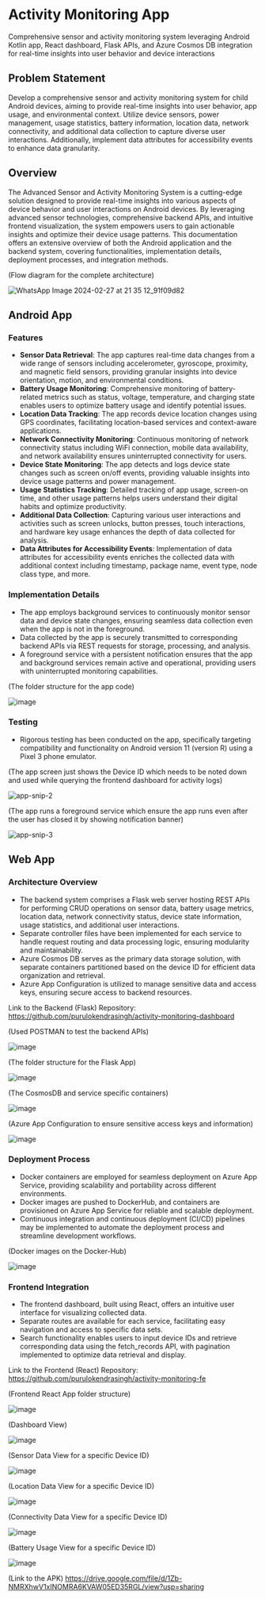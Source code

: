 # Activity Monitoring App
Comprehensive sensor and activity monitoring system leveraging Android Kotlin app, React dashboard, Flask APIs, and Azure Cosmos DB integration for real-time insights into user behavior and device interactions

## Problem Statement

Develop a comprehensive sensor and activity monitoring system for child Android devices, aiming to provide real-time insights into user behavior, app usage, and environmental context. Utilize device sensors, power management, usage statistics, battery information, location data, network connectivity, and additional data collection to capture diverse user interactions. Additionally, implement data attributes for accessibility events to enhance data granularity.

## Overview
The Advanced Sensor and Activity Monitoring System is a cutting-edge solution designed to provide real-time insights into various aspects of device behavior and user interactions on Android devices. By leveraging advanced sensor technologies, comprehensive backend APIs, and intuitive frontend visualization, the system empowers users to gain actionable insights and optimize their device usage patterns. This documentation offers an extensive overview of both the Android application and the backend system, covering functionalities, implementation details, deployment processes, and integration methods.

(Flow diagram for the complete architecture)

![WhatsApp Image 2024-02-27 at 21 35 12_91f09d82](https://github.com/purulokendrasingh/activity-monitoring-app/assets/29207426/6f9be043-c9c7-4728-8889-0fc2dbd734eb)


## Android App

### Features
- **Sensor Data Retrieval**: The app captures real-time data changes from a wide range of sensors including accelerometer, gyroscope, proximity, and magnetic field sensors, providing granular insights into device orientation, motion, and environmental conditions.
- **Battery Usage Monitoring**: Comprehensive monitoring of battery-related metrics such as status, voltage, temperature, and charging state enables users to optimize battery usage and identify potential issues.
- **Location Data Tracking**: The app records device location changes using GPS coordinates, facilitating location-based services and context-aware applications.
- **Network Connectivity Monitoring**: Continuous monitoring of network connectivity status including WiFi connection, mobile data availability, and network availability ensures uninterrupted connectivity for users.
- **Device State Monitoring**: The app detects and logs device state changes such as screen on/off events, providing valuable insights into device usage patterns and power management.
- **Usage Statistics Tracking**: Detailed tracking of app usage, screen-on time, and other usage patterns helps users understand their digital habits and optimize productivity.
- **Additional Data Collection**: Capturing various user interactions and activities such as screen unlocks, button presses, touch interactions, and hardware key usage enhances the depth of data collected for analysis.
- **Data Attributes for Accessibility Events**: Implementation of data attributes for accessibility events enriches the collected data with additional context including timestamp, package name, event type, node class type, and more.

### Implementation Details
- The app employs background services to continuously monitor sensor data and device state changes, ensuring seamless data collection even when the app is not in the foreground.
- Data collected by the app is securely transmitted to corresponding backend APIs via REST requests for storage, processing, and analysis.
- A foreground service with a persistent notification ensures that the app and background services remain active and operational, providing users with uninterrupted monitoring capabilities.

(The folder structure for the app code)

![image](https://github.com/purulokendrasingh/activity-monitoring-app/assets/29207426/361f8d72-7274-483b-8857-536f53b51343)


### Testing
- Rigorous testing has been conducted on the app, specifically targeting compatibility and functionality on Android version 11 (version R) using a Pixel 3 phone emulator.

(The app screen just shows the Device ID which needs to be noted down and used while querying the frontend dashboard for activity logs)

![app-snip-2](https://github.com/purulokendrasingh/activity-monitoring-app/assets/29207426/f9c4dac0-ccb7-4c15-b3b0-a740785f43ca)

(The app runs a foreground service which ensure the app runs even after the user has closed it by showing notification banner)

![app-snip-3](https://github.com/purulokendrasingh/activity-monitoring-app/assets/29207426/459019a0-798e-4f88-b9b9-f02593aed6d9)
  

## Web App

### Architecture Overview
- The backend system comprises a Flask web server hosting REST APIs for performing CRUD operations on sensor data, battery usage metrics, location data, network connectivity status, device state information, usage statistics, and additional user interactions.
- Separate controller files have been implemented for each service to handle request routing and data processing logic, ensuring modularity and maintainability.
- Azure Cosmos DB serves as the primary data storage solution, with separate containers partitioned based on the device ID for efficient data organization and retrieval.
- Azure App Configuration is utilized to manage sensitive data and access keys, ensuring secure access to backend resources.


Link to the Backend (Flask) Repository: https://github.com/purulokendrasingh/activity-monitoring-dashboard

(Used POSTMAN to test the backend APIs)

![image](https://github.com/purulokendrasingh/activity-monitoring-app/assets/29207426/6c95d526-ec41-4045-85a3-3e45136c2f83)

(The folder structure for the Flask App)

![image](https://github.com/purulokendrasingh/activity-monitoring-app/assets/29207426/f4e8a0b7-ff10-4ff4-b033-9e14d7ede27a)

(The CosmosDB and service specific containers)

![image](https://github.com/purulokendrasingh/activity-monitoring-app/assets/29207426/c3fcddcb-a584-4c71-981a-233b0830a708)

(Azure App Configuration to ensure sensitive access keys and information)

![image](https://github.com/purulokendrasingh/activity-monitoring-app/assets/29207426/94b5107d-abbb-42f0-ac4e-876c50e37d0c)



### Deployment Process
- Docker containers are employed for seamless deployment on Azure App Service, providing scalability and portability across different environments.
- Docker images are pushed to DockerHub, and containers are provisioned on Azure App Service for reliable and scalable deployment.
- Continuous integration and continuous deployment (CI/CD) pipelines may be implemented to automate the deployment process and streamline development workflows.

(Docker images on the Docker-Hub)

![image](https://github.com/purulokendrasingh/activity-monitoring-app/assets/29207426/f30b0459-ee8e-4808-9dfe-74d78077319c)


### Frontend Integration
- The frontend dashboard, built using React, offers an intuitive user interface for visualizing collected data.
- Separate routes are available for each service, facilitating easy navigation and access to specific data sets.
- Search functionality enables users to input device IDs and retrieve corresponding data using the fetch_records API, with pagination implemented to optimize data retrieval and display.

Link to the Frontend (React) Repository: https://github.com/purulokendrasingh/activity-monitoring-fe

(Frontend React App folder structure)

![image](https://github.com/purulokendrasingh/activity-monitoring-app/assets/29207426/1e14f83e-bf15-4b30-9103-2b85fc3d9269)

(Dashboard View)

![image](https://github.com/purulokendrasingh/activity-monitoring-app/assets/29207426/4f02b442-3e16-4018-ba86-5205628d04c9)

(Sensor Data View for a specific Device ID)

![image](https://github.com/purulokendrasingh/activity-monitoring-app/assets/29207426/ef71d2cd-b4f1-46f7-a236-f4e92c67e25a)

(Location Data View for a specific Device ID)

![image](https://github.com/purulokendrasingh/activity-monitoring-app/assets/29207426/9fb95b69-532c-4c51-b2dc-bce074517140)

(Connectivity Data View for a specific Device ID)

![image](https://github.com/purulokendrasingh/activity-monitoring-app/assets/29207426/96f88d76-bbd4-472d-a506-01dfad2d6206)

(Battery Usage View for a specific Device ID)

![image](https://github.com/purulokendrasingh/activity-monitoring-app/assets/29207426/aded23dc-b009-4a50-9d3b-81f848df2412)

(Link to the APK)
https://drive.google.com/file/d/1Zb-NMRXhwV1xINOMRA6KVAW05ED35RGL/view?usp=sharing


